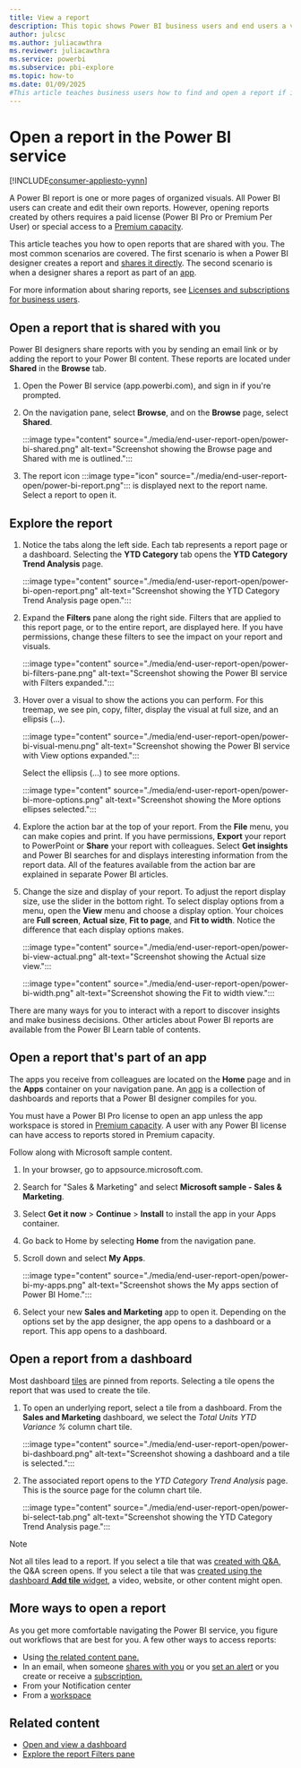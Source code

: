 ```yaml
---
title: View a report
description: This topic shows Power BI business users and end users a variety of ways to open and view a Power BI report.
author: julcsc
ms.author: juliacawthra
ms.reviewer: juliacawthra
ms.service: powerbi
ms.subservice: pbi-explore
ms.topic: how-to
ms.date: 01/09/2025
#This article teaches business users how to find and open a report if it has been shared directly or shared via an app, so that the consumer can view and interact with the report.
---
```

# Open a report in the Power BI service

[!INCLUDE[consumer-appliesto-yynn](../includes/consumer-appliesto-yynn.md)]

A Power BI report is one or more pages of organized visuals. All Power BI users can create and edit their own reports. However, opening reports created by others requires a paid license (Power BI Pro or Premium Per User) or special access to a [Premium capacity](../fundamentals/end-user-license.md#find-out-if-you-have-access-to-premium-capacity).

This article teaches you how to open reports that are shared with you. The most common scenarios are covered. The first scenario is when a Power BI designer creates a report and [shares it directly](../collaborate-share/end-user-shared-with-me.md). The second scenario is when a designer shares a report as part of an [app](end-user-apps.md). 

For more information about sharing reports, see [Licenses and subscriptions for business users](../fundamentals/end-user-license.md).

## Open a report that is shared with you

Power BI designers share reports with you by sending an email link or by adding the report to your Power BI content. These reports are located under **Shared** in the **Browse** tab.

1. Open the Power BI service (app.powerbi.com), and sign in if you're prompted.

1. On the navigation pane, select **Browse**, and on the **Browse** page, select **Shared**.

    :::image type="content" source="./media/end-user-report-open/power-bi-shared.png" alt-text="Screenshot showing the Browse page and Shared with me is outlined.":::

1. The report icon :::image type="icon" source="./media/end-user-report-open/power-bi-report.png"::: is displayed next to the report name. Select a report to open it.

## Explore the report

1. Notice the tabs along the left side. Each tab represents a report page or a dashboard. Selecting the **YTD Category** tab opens the **YTD Category Trend Analysis** page.

   :::image type="content" source="./media/end-user-report-open/power-bi-open-report.png" alt-text="Screenshot showing the YTD Category Trend Analysis page open.":::

1. Expand the **Filters** pane along the right side. Filters that are applied to this report page, or to the entire report, are displayed here. If you have permissions, change these filters to see the impact on your report and visuals.

    :::image type="content" source="./media/end-user-report-open/power-bi-filters-pane.png" alt-text="Screenshot showing the Power BI service with Filters expanded.":::

1. Hover over a visual to show the actions you can perform. For this treemap, we see pin, copy, filter, display the visual at full size, and an ellipsis (...). 

    :::image type="content" source="./media/end-user-report-open/power-bi-visual-menu.png" alt-text="Screenshot showing the Power BI service with View options expanded.":::

    Select the ellipsis (...) to see more options. 

    :::image type="content" source="./media/end-user-report-open/power-bi-more-options.png" alt-text="Screenshot showing the More options ellipses selected.":::

1. Explore the action bar at the top of your report. From the **File** menu, you can make copies and print. If you have permissions, **Export** your report to PowerPoint or **Share** your report with colleagues. Select **Get insights** and Power BI searches for and displays interesting information from the report data. All of the features available from the action bar are explained in separate Power BI articles.

1. Change the size and display of your report. To adjust the report display size, use the slider in the bottom right. To select display options from a menu, open the **View** menu and choose a display option. Your choices are **Full screen**, **Actual size**, **Fit to page**, and **Fit to width**. Notice the difference that each display options makes.

   :::image type="content" source="./media/end-user-report-open/power-bi-view-actual.png" alt-text="Screenshot showing the Actual size view.":::

   :::image type="content" source="./media/end-user-report-open/power-bi-width.png" alt-text="Screenshot showing the Fit to width view.":::

There are many ways for you to interact with a report to discover insights and make business decisions. Other articles about Power BI reports are available from the Power BI Learn table of contents.

## Open a report that's part of an app

The apps you receive from colleagues are located on the **Home** page and in the **Apps** container on your navigation pane. An [app](end-user-apps.md) is a collection of dashboards and reports that a Power BI designer compiles for you.

You must have a Power BI Pro license to open an app unless the app workspace is stored in [Premium capacity](../fundamentals/end-user-license.md#find-out-if-you-have-access-to-premium-capacity). A user with any Power BI license can have access to reports stored in Premium capacity.  

Follow along with Microsoft sample content.

1. In your browser, go to appsource.microsoft.com.
2. Search for "Sales & Marketing" and select **Microsoft sample - Sales & Marketing**.
3. Select **Get it now** > **Continue** > **Install** to install the app in your Apps container.

4. Go back to Home by selecting **Home** from the navigation pane.

5. Scroll down and select **My Apps**.

   :::image type="content" source="./media/end-user-report-open/power-bi-my-apps.png" alt-text="Screenshot shows the My apps section of Power BI Home.":::

6. Select your new **Sales and Marketing** app to open it. Depending on the options set by the app designer, the app opens to a dashboard or a report. This app opens to a dashboard.  

## Open a report from a dashboard

Most dashboard [tiles](end-user-tiles.md) are pinned from reports. Selecting a tile opens the report that was used to create the tile.

1. To open an underlying report, select a tile from a dashboard. From the **Sales and Marketing** dashboard, we select the *Total Units YTD Variance %* column chart tile.

    :::image type="content" source="./media/end-user-report-open/power-bi-dashboard.png" alt-text="Screenshot showing a dashboard and a tile is selected.":::

2. The associated report opens to the *YTD Category Trend Analysis* page. This is the source page for the column chart tile.

    :::image type="content" source="./media/end-user-report-open/power-bi-select-tab.png" alt-text="Screenshot showing the YTD Category Trend Analysis page.":::

> [!NOTE]
> Not all tiles lead to a report.
>If you select a tile that was [created with Q&A](end-user-q-and-a.md), the Q&A screen opens.
>If you select a tile that was [created using the dashboard **Add tile** widget](../create-reports/service-dashboard-add-widget.md), a video, website, or other content might open.  

## More ways to open a report

As you get more comfortable navigating the Power BI service, you figure out workflows that are best for you. A few other ways to access reports:

- Using [the related content pane.](end-user-related.md)
- In an email, when someone [shares with you](../collaborate-share/service-share-reports.md) or you [set an alert](end-user-alerts.md) or you create or receive a [subscription.](../collaborate-share/end-user-subscribe.md)
- From your Notification center
- From a [workspace](../collaborate-share/service-new-workspaces.md)

## Related content

- [Open and view a dashboard](end-user-dashboard-open.md)     
- [Explore the report Filters pane](end-user-report-filter.md)
